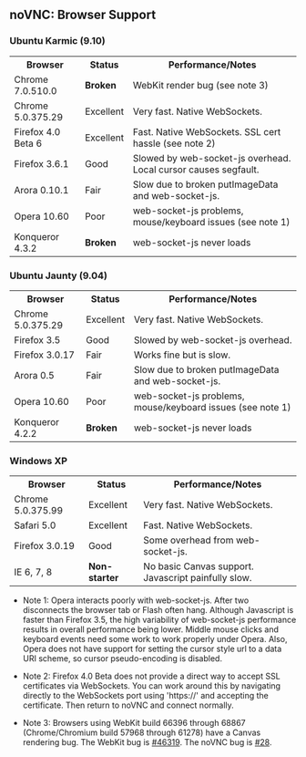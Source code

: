 ## noVNC: Browser Support

### Ubuntu Karmic (9.10)

<table>
    <tr>
        <th>Browser</th>
        <th>Status</th>
        <th>Performance/Notes</th>
    </tr> <tr>
        <td>Chrome 7.0.510.0</td>
        <td><strong>Broken</strong></td>
        <td>WebKit render bug (see note 3)</td>
    </tr> <tr>
        <td>Chrome 5.0.375.29</td>
        <td>Excellent</td>
        <td>Very fast. Native WebSockets.</td>
    </tr> <tr>
        <td>Firefox 4.0 Beta 6</td>
        <td>Excellent</td>
        <td>Fast. Native WebSockets. SSL cert hassle (see note 2)</td>
    </tr> <tr>
        <td>Firefox 3.6.1</td>
        <td>Good</td>
        <td>Slowed by web-socket-js overhead. Local cursor causes segfault.</td>
    </tr> <tr>
        <td>Arora 0.10.1</td>
        <td>Fair</td>
        <td>Slow due to broken putImageData and web-socket-js.</td>
    </tr> <tr>
        <td>Opera 10.60</td>
        <td>Poor</td>
        <td>web-socket-js problems, mouse/keyboard issues (see note 1)</td>
    </tr> <tr>
        <td>Konqueror 4.3.2</td>
        <td><strong>Broken</strong></td>
        <td>web-socket-js never loads</td>
    </tr>
</table>


### Ubuntu Jaunty (9.04)

<table>
    <tr>
        <th>Browser</th>
        <th>Status</th>
        <th>Performance/Notes</th>
    </tr> <tr>
        <td>Chrome 5.0.375.29</td>
        <td>Excellent</td>
        <td>Very fast. Native WebSockets.</td>
    </tr> <tr>
        <td>Firefox 3.5</td>
        <td>Good</td>
        <td>Slowed by web-socket-js overhead.</td>
    </tr> <tr>
        <td>Firefox 3.0.17</td>
        <td>Fair</td>
        <td>Works fine but is slow.</td>
    </tr> <tr>
        <td>Arora 0.5</td>
        <td>Fair</td>
        <td>Slow due to broken putImageData and web-socket-js.</td>
    </tr> <tr>
        <td>Opera 10.60</td>
        <td>Poor</td>
        <td>web-socket-js problems, mouse/keyboard issues (see note 1)</td>
    </tr> <tr>
        <td>Konqueror 4.2.2</td>
        <td><strong>Broken</strong></td>
        <td>web-socket-js never loads</td>
    </tr>
</table>


### Windows XP

<table>
    <tr>
        <th>Browser</th>
        <th>Status</th>
        <th>Performance/Notes</th>
    </tr> <tr>
        <td>Chrome 5.0.375.99</td>
        <td>Excellent</td>
        <td>Very fast. Native WebSockets.</td>
    </tr> <tr>
        <td>Safari 5.0</td>
        <td>Excellent</td>
        <td>Fast. Native WebSockets.</td>
    </tr> <tr>
        <td>Firefox 3.0.19</td>
        <td>Good</td>
        <td>Some overhead from web-socket-js.</td>
    </tr> <tr>
        <td>IE 6, 7, 8</td>
        <td><strong>Non-starter</strong></td>
        <td>No basic Canvas support. Javascript painfully slow.</td>
    </tr>
</table>


* Note 1: Opera interacts poorly with web-socket-js. After two
  disconnects the browser tab or Flash often hang. Although Javascript
  is faster than Firefox 3.5, the high variability of web-socket-js
  performance results in overall performance being lower. Middle mouse
  clicks and keyboard events need some work to work properly under
  Opera. Also, Opera does not have support for setting the cursor
  style url to a data URI scheme, so cursor pseudo-encoding is
  disabled.

* Note 2: Firefox 4.0 Beta does not provide a direct way to accept
  SSL certificates via WebSockets. You can work around this by
  navigating directly to the WebSockets port using 'https://' and
  accepting the certificate. Then return to noVNC and connect
  normally.

* Note 3: Browsers using WebKit build 66396 through 68867
  (Chrome/Chromium build 57968 through 61278) have a Canvas rendering
  bug. The WebKit bug is <a
  href="https://bugs.webkit.org/show_bug.cgi?id=46319">#46319</a>.
  The noVNC bug is <a
  href="http://github.com/kanaka/novnc/issues/#issue/28">#28</a>.


